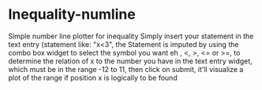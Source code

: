 # Inequality-numline
Simple number line plotter for inequality
Simply insert your statement in the text entry (statement like: "x<3", the Statement is imputed by using the combo box widget to select the symbol you want eh , <, >, <= or >=, to determine the relation of x to the number you have in the text entry widget, which must be in the range -12 to 11, then click on submit, it'll visualize a plot of the range if position x is logically to be found
